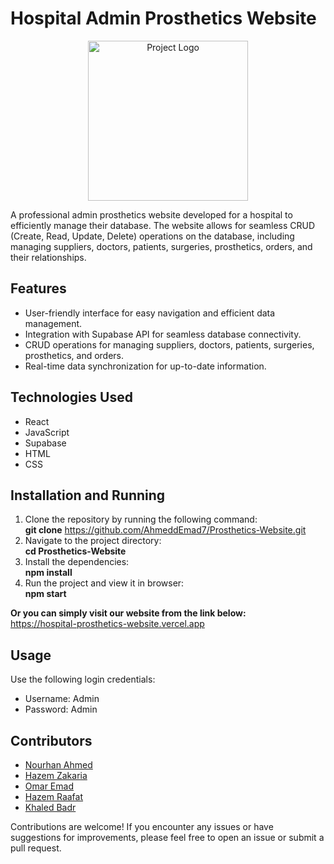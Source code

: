 # Hospital Admin Prosthetics Website 

<p align="center">
  <img src="https://img.icons8.com/?size=256&id=wczHfRAie7VS&format=png" alt="Project Logo" width="256px" height="256px">
</p>

A professional admin prosthetics website developed for a hospital to efficiently manage their database. The website allows for seamless CRUD (Create, Read, Update, Delete) operations on the database, including managing suppliers, doctors, patients, surgeries, prosthetics, orders, and their relationships.

## Features

- User-friendly interface for easy navigation and efficient data management.
- Integration with Supabase API for seamless database connectivity.
- CRUD operations for managing suppliers, doctors, patients, surgeries, prosthetics, and orders.
- Real-time data synchronization for up-to-date information.


## Technologies Used

- React
- JavaScript
- Supabase
- HTML
- CSS

## Installation and Running

1. Clone the repository by running the following command: <br> **git clone** https://github.com/AhmeddEmad7/Prosthetics-Website.git
2. Navigate to the project directory: <br> **cd Prosthetics-Website**
3. Install the dependencies: <br> **npm install**
4. Run the project and view it in browser: <br> **npm start**

**Or you can simply visit our website from the link below:** <br>
https://hospital-prosthetics-website.vercel.app


## Usage

Use the following login credentials:
- Username: Admin
- Password: Admin


## Contributors
- [Nourhan Ahmed](https://github.com/nourhan002) 
- [Hazem Zakaria](https://github.com/hazemzakariasaad) 
- [Omar Emad](https://github.com/OmarEmad101) 
- [Hazem Raafat](https://github.com/EngHazemRaafat)
- [Khaled Badr](https://github.com/KhaledBadr07)

Contributions are welcome! If you encounter any issues or have suggestions for improvements, please feel free to open an issue or submit a pull request.
